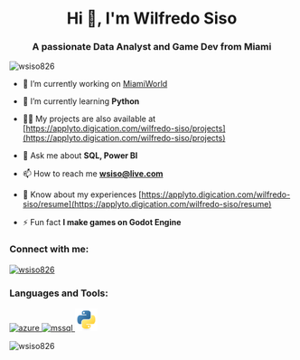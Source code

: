 <h1 align="center">Hi 👋, I'm Wilfredo Siso</h1>
<h3 align="center">A passionate Data Analyst and Game Dev from Miami</h3>

<p align="left"> <img src="https://komarev.com/ghpvc/?username=wsiso826&label=Profile%20views&color=0e75b6&style=flat" alt="wsiso826" /> </p>

- 🔭 I’m currently working on [MiamiWorld](https://github.com/wsiso826/Miami-World_Godot_Game)

- 🌱 I’m currently learning **Python**

- 👨‍💻 My projects are also available at [https://applyto.digication.com/wilfredo-siso/projects](https://applyto.digication.com/wilfredo-siso/projects)

- 💬 Ask me about **SQL, Power BI**

- 📫 How to reach me **wsiso@live.com**

- 📄 Know about my experiences [https://applyto.digication.com/wilfredo-siso/resume](https://applyto.digication.com/wilfredo-siso/resume)

- ⚡ Fun fact **I make games on Godot Engine**

<h3 align="left">Connect with me:</h3>
<p align="left">
<a href="https://linkedin.com/in/wsiso826" target="blank"><img align="center" src="https://raw.githubusercontent.com/rahuldkjain/github-profile-readme-generator/master/src/images/icons/Social/linked-in-alt.svg" alt="wsiso826" height="30" width="40" /></a>
</p>

<h3 align="left">Languages and Tools:</h3>
<p align="left"> <a href="https://azure.microsoft.com/en-in/" target="_blank" rel="noreferrer"> <img src="https://www.vectorlogo.zone/logos/microsoft_azure/microsoft_azure-icon.svg" alt="azure" width="40" height="40"/> </a> <a href="https://www.microsoft.com/en-us/sql-server" target="_blank" rel="noreferrer"> <img src="https://www.svgrepo.com/show/303229/microsoft-sql-server-logo.svg" alt="mssql" width="40" height="40"/> </a> <a href="https://www.python.org" target="_blank" rel="noreferrer"> <img src="https://raw.githubusercontent.com/devicons/devicon/master/icons/python/python-original.svg" alt="python" width="40" height="40"/> </a> </p>

<p><img align="center" src="https://github-readme-stats.vercel.app/api/top-langs?username=wsiso826&show_icons=true&locale=en&layout=compact" alt="wsiso826" /></p>
